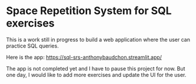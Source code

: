 # Space Repetition System for SQL exercises
This is a work still in progress to build a web application where the user can practice SQL queries.

Here is the app: https://sql-srs-anthonybaudchon.streamlit.app/

The app is not completed yet and I have to pause this project for now.
But one day, I would like to add more exercises and update the UI for the user.
